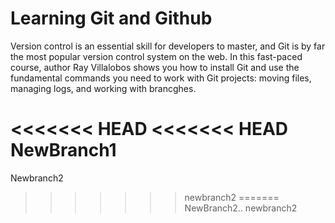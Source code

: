 # Learning Git and Github

Version control is an essential skill for developers to master, and Git is by far the most popular version control system on the web. In this fast-paced course, author Ray Villalobos shows you how to install Git and use the fundamental commands you need to work with Git projects: moving files, managing logs, and working with brancghes.

<<<<<<< HEAD
<<<<<<< HEAD
NewBranch1
=======
Newbranch2
>>>>>>> newbranch2
=======
NewBranch2..
>>>>>>> newbranch2
